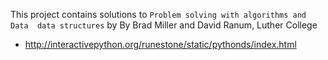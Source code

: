 This project contains solutions to `Problem solving with algorithms and Data 
data structures` by By Brad Miller and David Ranum, Luther College

* http://interactivepython.org/runestone/static/pythonds/index.html
